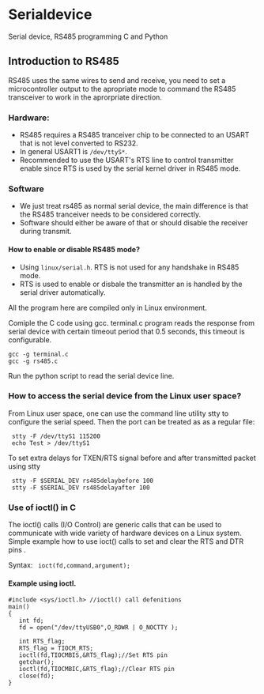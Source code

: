 # Serialdevice

Serial device, RS485 programming C and Python

## Introduction to RS485 

RS485 uses the same wires to send and receive, you need to set a microcontroller output to the apropriate mode to command the RS485 transceiver to work in the aprorpriate direction.

### Hardware:

* RS485 requires a RS485 tranceiver chip to be connected to an USART that is not level converted to RS232. 
* In general USART1 is ```/dev/ttyS*```. 
* Recommended to use the USART's RTS line to control transmitter enable since RTS is used by the serial kernel driver in RS485 mode.

### Software
* We just treat rs485 as normal serial device, the main difference is that the RS485 tranceiver needs to be considered correctly.
* Software should either be aware of that or should disable the receiver during transmit.

#### How to enable or disable RS485 mode?
* Using ```linux/serial.h```. RTS is not used for any handshake in RS485 mode.
* RTS is used to enable or disbale the transmitter an is handled by the serial driver automatically.

All the program here are compiled only in Linux environment.

Comiple the C code using gcc.
terminal.c program reads the response from serial device with certain timeout period that 0.5 seconds, this timeout is configurable.

```
gcc -g terminal.c
gcc -g rs485.c
```

Run the python script to read the serial device line.

### How to access the serial device from the Linux user space?

From Linux user space, one can use the command line utility stty to configure the serial speed. 
Then the port can be treated as as a regular file:
```
 stty -F /dev/ttyS1 115200
 echo Test > /dev/ttyS1
```

To set extra delays for TXEN/RTS signal before and after transmitted packet using stty
```
 stty -F $SERIAL_DEV rs485delaybefore 100
 stty -F $SERIAL_DEV rs485delayafter 100
```

### Use of ioctl() in C

The ioctl() calls (I/O Control) are generic calls that can be used to communicate with wide variety of hardware devices on a Linux system. Simple example how to use ioct() calls to set and clear the RTS and DTR pins .

Syntax: ``` ioct(fd,command,argument);```

#### Example using ioctl.

```
#include <sys/ioctl.h> //ioctl() call defenitions
main()
{
   int fd;
   fd = open("/dev/ttyUSB0",O_RDWR | O_NOCTTY );
  
   int RTS_flag;
   RTS_flag = TIOCM_RTS;
   ioctl(fd,TIOCMBIS,&RTS_flag);//Set RTS pin
   getchar();
   ioctl(fd,TIOCMBIC,&RTS_flag);//Clear RTS pin
   close(fd);
}
```
